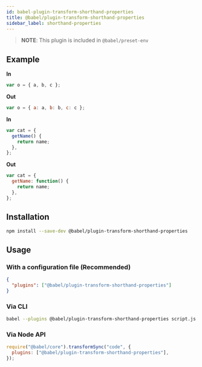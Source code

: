 ```yaml
---
id: babel-plugin-transform-shorthand-properties
title: @babel/plugin-transform-shorthand-properties
sidebar_label: shorthand-properties
---
```


> **NOTE**: This plugin is included in `@babel/preset-env`

## Example

**In**

```js
var o = { a, b, c };
```

**Out**

```js
var o = { a: a, b: b, c: c };
```

**In**

```js
var cat = {
  getName() {
    return name;
  },
};
```

**Out**

```js
var cat = {
  getName: function() {
    return name;
  },
};
```

## Installation

```sh
npm install --save-dev @babel/plugin-transform-shorthand-properties
```

## Usage

### With a configuration file (Recommended)

```json
{
  "plugins": ["@babel/plugin-transform-shorthand-properties"]
}
```

### Via CLI

```sh
babel --plugins @babel/plugin-transform-shorthand-properties script.js
```

### Via Node API

```javascript
require("@babel/core").transformSync("code", {
  plugins: ["@babel/plugin-transform-shorthand-properties"],
});
```
